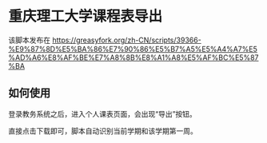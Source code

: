 # 重庆理工大学课程表导出

该脚本发布在 https://greasyfork.org/zh-CN/scripts/39366-%E9%87%8D%E5%BA%86%E7%90%86%E5%B7%A5%E5%A4%A7%E5%AD%A6%E8%AF%BE%E7%A8%8B%E8%A1%A8%E5%AF%BC%E5%87%BA

## 如何使用

登录教务系统之后，进入个人课表页面，会出现“导出”按钮。

直接点击下载即可，脚本自动识别当前学期和该学期第一周。
